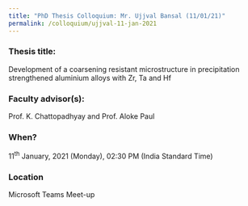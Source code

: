 ```yaml
---
title: "PhD Thesis Colloquium: Mr. Ujjval Bansal (11/01/21)"
permalink: /colloquium/ujjval-11-jan-2021
---
```

### Thesis title:
Development of a coarsening resistant microstructure in precipitation strengthened aluminium alloys with Zr, Ta and Hf

### Faculty advisor(s):
Prof. K. Chattopadhyay and Prof. Aloke Paul

### When?
11<sup>th</sup> January, 2021 (Monday), 02:30 PM (India Standard Time)

### Location
Microsoft Teams Meet-up

  
